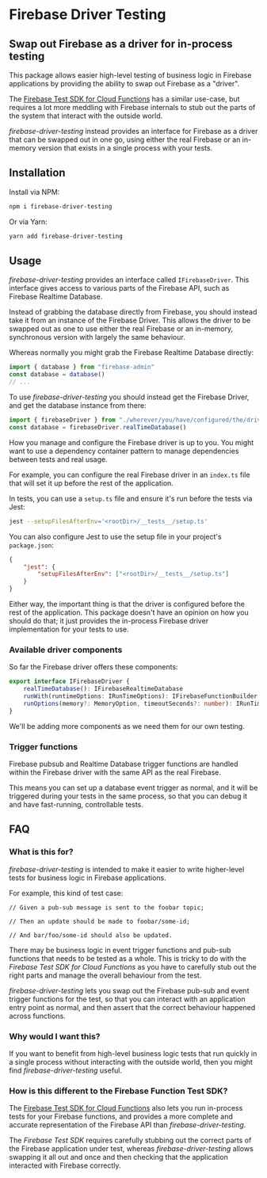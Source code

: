 # Firebase Driver Testing

## Swap out Firebase as a driver for in-process testing

This package allows easier high-level testing of business logic in Firebase applications by
providing the ability to swap out Firebase as a "driver".

The [Firebase Test SDK for Cloud Functions](https://firebase.google.com/docs/functions/unit-testing)
has a similar use-case, but requires a lot more meddling with Firebase internals to stub out the
parts of the system that interact with the outside world.

_firebase-driver-testing_ instead provides an interface for Firebase as a driver that can be
swapped out in one go, using either the real Firebase or an in-memory version that exists in a
single process with your tests.

## Installation

Install via NPM:

```bash
npm i firebase-driver-testing
```

Or via Yarn:

```bash
yarn add firebase-driver-testing
```

## Usage

_firebase-driver-testing_ provides an interface called `IFirebaseDriver`. This interface gives
access to various parts of the Firebase API, such as Firebase Realtime Database.

Instead of grabbing the database directly from Firebase, you should instead take it from an instance
of the Firebase Driver. This allows the driver to be swapped out as one to use either the real
Firebase or an in-memory, synchronous version with largely the same behaviour.

Whereas normally you might grab the Firebase Realtime Database directly:

```typescript
import { database } from "firebase-admin"
const database = database()
// ...
```

To use _firebase-driver-testing_ you should instead get the Firebase Driver, and get the database
instance from there:

```typescript
import { firebaseDriver } from "./wherever/you/have/configured/the/driver"
const database = firebaseDriver.realTimeDatabase()
```

How you manage and configure the Firebase driver is up to you. You might want to use a dependency
container pattern to manage dependencies between tests and real usage.

For example, you can configure the real Firebase driver in an `index.ts` file that will set it up
before the rest of the application.

In tests, you can use a `setup.ts` file and ensure it's run before the tests via Jest:

```bash
jest --setupFilesAfterEnv='<rootDir>/__tests__/setup.ts'
```

You can also configure Jest to use the setup file in your project's `package.json`:

```json
{
    "jest": {
        "setupFilesAfterEnv": ["<rootDir>/__tests__/setup.ts"]
    }
}
```

Either way, the important thing is that the driver is configured before the rest of the application.
This package doesn't have an opinion on how you should do that; it just provides the in-process
Firebase driver implementation for your tests to use.

### Available driver components

So far the Firebase driver offers these components:

```typescript
export interface IFirebaseDriver {
    realTimeDatabase(): IFirebaseRealtimeDatabase
    runWith(runtimeOptions: IRunTimeOptions): IFirebaseFunctionBuilder
    runOptions(memory?: MemoryOption, timeoutSeconds?: number): IRunTimeOptions
}
```

We'll be adding more components as we need them for our own testing.

### Trigger functions

Firebase pubsub and Realtime Database trigger functions are handled within the Firebase driver with
the same API as the real Firebase.

This means you can set up a database event trigger as normal, and it will be triggered during your
tests in the same process, so that you can debug it and have fast-running, controllable tests.

## FAQ

### What is this for?

_firebase-driver-testing_ is intended to make it easier to write higher-level tests for business
logic in Firebase applications.

For example, this kind of test case:

```gherkin
// Given a pub-sub message is sent to the foobar topic;

// Then an update should be made to foobar/some-id;

// And bar/foo/some-id should also be updated. 
```

There may be business logic in event trigger functions and pub-sub functions that needs to be tested
as a whole. This is tricky to do with the _Firebase Test SDK for Cloud Functions_ as you have to
carefully stub out the right parts and manage the overall behaviour from the test.

_firebase-driver-testing_ lets you swap out the Firebase pub-sub and event trigger functions for the
test, so that you can interact with an application entry point as normal, and then assert that the
correct behaviour happened across functions.

### Why would I want this?

If you want to benefit from high-level business logic tests that run quickly in a single process
without interacting with the outside world, then you might find _firebase-driver-testing_ useful.

### How is this different to the Firebase Function Test SDK?

The [Firebase Test SDK for Cloud Functions](https://firebase.google.com/docs/functions/unit-testing)
also lets you run in-process tests for your Firebase functions, and provides a more complete and
accurate representation of the Firebase API than _firebase-driver-testing_.

The _Firebase Test SDK_ requires carefully stubbing out the correct parts of the Firebase
application under test, whereas _firebase-driver-testing_ allows swapping it all out and once and
then checking that the application interacted with Firebase correctly.
